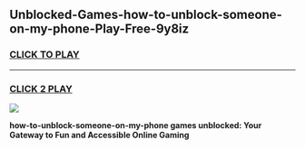 
## Unblocked-Games-how-to-unblock-someone-on-my-phone-Play-Free-9y8iz
<h3>
<a href="https://premium76.site?title=how-to-unblock-someone-on-my-phone&ref=21A">CLICK TO PLAY</a></h3>
<hr>

<h3>
<a href="https://premium76.site?title=how-to-unblock-someone-on-my-phone&ref=21A">CLICK 2 PLAY</a>
  
</h3>

<a href="https://premium76.site?title=how-to-unblock-someone-on-my-phone&ref=21A"><img src="https://clearcache.store/games.png"></a>


**how-to-unblock-someone-on-my-phone games unblocked: Your Gateway to Fun and Accessible Online Gaming**
